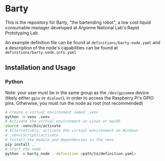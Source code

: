 # Barty

This is the repository for Barty, "the bartending robot", a low cost liquid consumable manager developed at Argonne National Lab's Rapid Prototyping Lab.

An example definition file can be found at `definitions/barty.node.yaml` and a description of the node's capabilities can be found at `definitions/barty.node.info.yaml`

## Installation and Usage

### Python

Note: your user must be in the same group as the `/dev/gpiomem` device (likely either `gpio` or `dialout`), in order to access the Raspberry Pi's GPIO pins. Otherwise, you must run the node as root (not recommended)

```bash
# Create a virtual environment named .venv
python -m venv .venv
# Activate the virtual environment on Linux or macOS
source .venv/bin/activate
# Alternatively, activate the virtual environment on Windows
# .venv\Scripts\activate
# Install the module and dependencies in the venv
pip install .
# Start the node
python -m barty_node --definition <path/to/definition.yaml>
```

